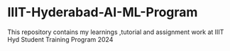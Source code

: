 # IIIT-Hyderabad-AI-ML-Program
This repository contains my learnings ,tutorial and assignment work at IIIT Hyd Student Training Program 2024
